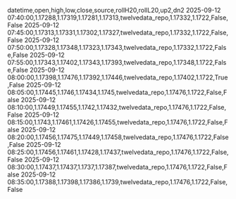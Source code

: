 datetime,open,high,low,close,source,rollH20,rollL20,up2,dn2
2025-09-12 07:40:00,1.17288,1.17319,1.17281,1.17313,twelvedata_repo,1.17332,1.1722,False,False
2025-09-12 07:45:00,1.17313,1.17331,1.17302,1.17327,twelvedata_repo,1.17332,1.1722,False,False
2025-09-12 07:50:00,1.17328,1.17348,1.17323,1.17343,twelvedata_repo,1.17332,1.1722,False,False
2025-09-12 07:55:00,1.17343,1.17402,1.17343,1.17393,twelvedata_repo,1.17348,1.1722,False,False
2025-09-12 08:00:00,1.17398,1.17476,1.17392,1.17446,twelvedata_repo,1.17402,1.1722,True,False
2025-09-12 08:05:00,1.17445,1.1746,1.17434,1.1745,twelvedata_repo,1.17476,1.1722,False,False
2025-09-12 08:10:00,1.17449,1.17455,1.1742,1.17432,twelvedata_repo,1.17476,1.1722,False,False
2025-09-12 08:15:00,1.1743,1.17461,1.17426,1.17455,twelvedata_repo,1.17476,1.1722,False,False
2025-09-12 08:20:00,1.17456,1.17475,1.17449,1.17458,twelvedata_repo,1.17476,1.1722,False,False
2025-09-12 08:25:00,1.17456,1.17461,1.17428,1.17437,twelvedata_repo,1.17476,1.1722,False,False
2025-09-12 08:30:00,1.17437,1.17437,1.1737,1.17387,twelvedata_repo,1.17476,1.1722,False,False
2025-09-12 08:35:00,1.17388,1.17398,1.17386,1.1739,twelvedata_repo,1.17476,1.1722,False,False

